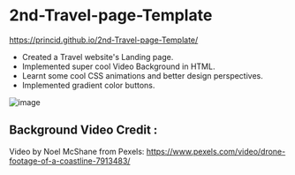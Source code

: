 # 2nd-Travel-page-Template

https://princid.github.io/2nd-Travel-page-Template/

- Created a Travel website's Landing page.
- Implemented super cool Video Background in HTML.
- Learnt some cool CSS animations and better design perspectives.
- Implemented gradient color buttons.

![image](https://user-images.githubusercontent.com/90444477/179998171-482b58a0-f291-468e-8f72-970e67603123.png)


## Background Video Credit :

Video by Noel McShane from Pexels: https://www.pexels.com/video/drone-footage-of-a-coastline-7913483/
